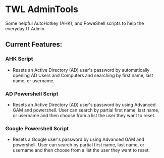 # TWL AdminTools
 Some helpful AutoHotkey (AHK), and PoweShell scripts to help the everyday IT Admin.

 ## Current Features:
 
### AHK Script
-  Resets an Active Directory (AD) user's password by automatically opening AD Users and Computers and searching by first name, last name, or username.

### AD Powershell Script
-  Resets an Active Directory (AD) user's password by using Advanced GAM and powershell. User can search by partial first name, last name, or username and then choose from a list the user they want to reset.

### Google Powershell Script
-  Resets a Google user's password by using Advanced GAM and powershell. User can search by partial first name, last name, or username and then choose from a list the user they want to reset.
